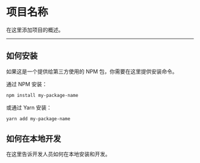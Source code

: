 # 项目名称

在这里添加项目的概述。

---

## 如何安装

如果这是一个提供给第三方使用的 NPM 包，你需要在这里提供安装命令。

通过 NPM 安装：

```sh
npm install my-package-name
```

或通过 Yarn 安装：

```sh
yarn add my-package-name
```

## 如何在本地开发

在这里告诉开发人员如何在本地安装和开发。
